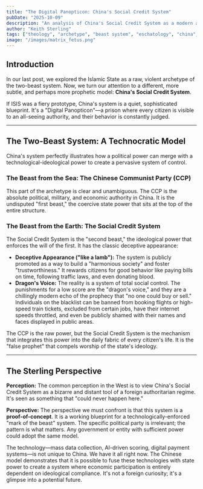 ```yaml
---
title: "The Digital Panopticon: China's Social Credit System"
pubDate: "2025-10-09"
description: "An analysis of China's Social Credit System as a modern archetype of the two-beast system, a 'Digital Panopticon' that fuses state power with technological control."
author: "Keith Sterling"
tags: ["theology", "archetype", "beast system", "eschatology", "china", "surveillance"]
image: "/images/matrix_fetus.png"
---
```


## Introduction

In our last post, we explored the Islamic State as a raw, violent archetype of the two-beast system. Now, we turn our attention to a different, more subtle, and perhaps more prophetic model: **China's Social Credit System**.

If ISIS was a fiery prototype, China's system is a quiet, sophisticated blueprint. It's a "Digital Panopticon"—a prison where every citizen is visible to an all-seeing authority, and their behavior is constantly judged.

---

## The Two-Beast System: A Technocratic Model

China's system perfectly illustrates how a political power can merge with a technological-ideological power to create a pervasive system of control.

### The Beast from the Sea: The Chinese Communist Party (CCP)

This part of the archetype is clear and unambiguous. The CCP is the absolute political, military, and economic authority in China. It is the undisputed "first beast," the coercive state power that sits at the top of the entire structure.

### The Beast from the Earth: The Social Credit System

The Social Credit System is the "second beast," the ideological power that enforces the will of the first. It has the classic deceptive appearance:

*   **Deceptive Appearance ("like a lamb"):** The system is publicly promoted as a way to build a "harmonious society" and foster "trustworthiness." It rewards citizens for good behavior like paying bills on time, following traffic laws, and even donating blood.
*   **Dragon's Voice:** The reality is a system of total social control. The punishments for a low score are the "dragon's voice," and they are a chillingly modern echo of the prophecy that "no one could buy or sell." Individuals on the blacklist can be banned from booking flights or high-speed train tickets, excluded from certain jobs, have their internet speeds throttled, and even be publicly shamed with their names and faces displayed in public areas.

The CCP is the raw power, but the Social Credit System is the mechanism that integrates this power into the daily fabric of every citizen's life. It is the "false prophet" that compels worship of the state's ideology.

---

## The Sterling Perspective

**Perception:** The common perception in the West is to view China's Social Credit System as a bizarre and distant tool of a foreign authoritarian regime. It's seen as something that "could never happen here."

**Perspective:** The perspective we must confront is that this system is a **proof-of-concept**. It is a working blueprint for a technologically-enforced "mark of the beast" system. The specific political party is irrelevant; the pattern is what matters. Any government or entity with sufficient power could adopt the same model.

The technology—mass data collection, AI-driven scoring, digital payment systems—is not unique to China. We have it all right now. The Chinese model demonstrates that it is possible to fuse these technologies with state power to create a system where economic participation is entirely dependent on ideological compliance. It's not a foreign curiosity; it's a glimpse into a potential future.
